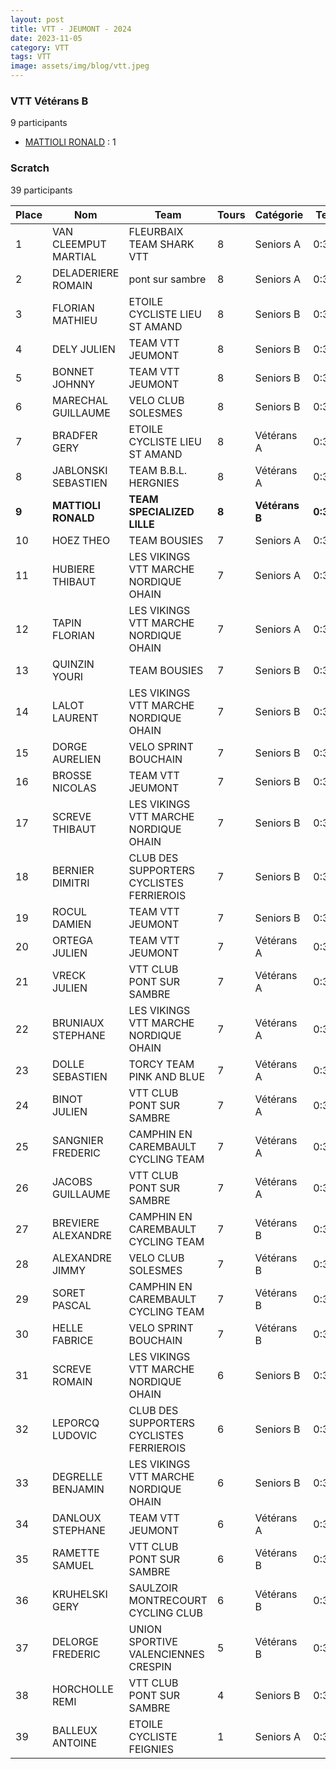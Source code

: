 ```yaml
---
layout: post
title: VTT - JEUMONT - 2024
date: 2023-11-05
category: VTT
tags: VTT
image: assets/img/blog/vtt.jpeg
---
```


### VTT Vétérans B
9 participants
- [MATTIOLI RONALD](https://teamspecializedlille.github.io/works/mattiolironald) : 1

### Scratch
39 participants

| Place | Nom | Team | Tours | Catégorie | Temps |
|---|---|---|---|---|---|
| 1 | VAN CLEEMPUT MARTIAL | FLEURBAIX TEAM SHARK VTT | 8 | Seniors A | 0:38:53 | 
| 2 | DELADERIERE ROMAIN | pont sur sambre | 8 | Seniors A | 0:38:53 | 
| 3 | FLORIAN MATHIEU | ETOILE CYCLISTE LIEU ST AMAND | 8 | Seniors B | 0:38:53 | 
| 4 | DELY JULIEN | TEAM VTT JEUMONT | 8 | Seniors B | 0:38:53 | 
| 5 | BONNET JOHNNY | TEAM VTT JEUMONT | 8 | Seniors B | 0:38:53 | 
| 6 | MARECHAL GUILLAUME | VELO CLUB SOLESMES | 8 | Seniors B | 0:38:53 | 
| 7 | BRADFER GERY | ETOILE CYCLISTE LIEU ST AMAND | 8 | Vétérans A | 0:38:53 | 
| 8 | JABLONSKI SEBASTIEN | TEAM B.B.L. HERGNIES | 8 | Vétérans A | 0:38:53 | 
| **9** | **MATTIOLI RONALD** | **TEAM SPECIALIZED LILLE** | **8** | **Vétérans B** | **0:38:53** | 
| 10 | HOEZ THEO | TEAM BOUSIES | 7 | Seniors A | 0:38:53 | 
| 11 | HUBIERE THIBAUT | LES VIKINGS VTT MARCHE NORDIQUE OHAIN | 7 | Seniors A | 0:38:53 | 
| 12 | TAPIN FLORIAN | LES VIKINGS VTT MARCHE NORDIQUE OHAIN | 7 | Seniors A | 0:38:53 | 
| 13 | QUINZIN YOURI | TEAM BOUSIES | 7 | Seniors B | 0:38:53 | 
| 14 | LALOT LAURENT | LES VIKINGS VTT MARCHE NORDIQUE OHAIN | 7 | Seniors B | 0:38:53 | 
| 15 | DORGE AURELIEN | VELO SPRINT BOUCHAIN | 7 | Seniors B | 0:38:53 | 
| 16 | BROSSE NICOLAS | TEAM VTT JEUMONT | 7 | Seniors B | 0:38:53 | 
| 17 | SCREVE THIBAUT | LES VIKINGS VTT MARCHE NORDIQUE OHAIN | 7 | Seniors B | 0:38:53 | 
| 18 | BERNIER DIMITRI | CLUB DES SUPPORTERS CYCLISTES FERRIEROIS | 7 | Seniors B | 0:38:53 | 
| 19 | ROCUL DAMIEN | TEAM VTT JEUMONT | 7 | Seniors B | 0:38:53 | 
| 20 | ORTEGA JULIEN | TEAM VTT JEUMONT | 7 | Vétérans A | 0:38:53 | 
| 21 | VRECK JULIEN | VTT  CLUB PONT SUR SAMBRE | 7 | Vétérans A | 0:38:53 | 
| 22 | BRUNIAUX STEPHANE | LES VIKINGS VTT MARCHE NORDIQUE OHAIN | 7 | Vétérans A | 0:38:53 | 
| 23 | DOLLE SEBASTIEN | TORCY TEAM PINK AND BLUE | 7 | Vétérans A | 0:38:53 | 
| 24 | BINOT JULIEN | VTT  CLUB PONT SUR SAMBRE | 7 | Vétérans A | 0:38:53 | 
| 25 | SANGNIER FREDERIC | CAMPHIN EN CAREMBAULT CYCLING TEAM | 7 | Vétérans A | 0:38:53 | 
| 26 | JACOBS GUILLAUME | VTT  CLUB PONT SUR SAMBRE | 7 | Vétérans A | 0:38:53 | 
| 27 | BREVIERE ALEXANDRE | CAMPHIN EN CAREMBAULT CYCLING TEAM | 7 | Vétérans B | 0:38:53 | 
| 28 | ALEXANDRE JIMMY | VELO CLUB SOLESMES | 7 | Vétérans B | 0:38:53 | 
| 29 | SORET PASCAL | CAMPHIN EN CAREMBAULT CYCLING TEAM | 7 | Vétérans B | 0:38:53 | 
| 30 | HELLE FABRICE | VELO SPRINT BOUCHAIN | 7 | Vétérans B | 0:38:53 | 
| 31 | SCREVE ROMAIN | LES VIKINGS VTT MARCHE NORDIQUE OHAIN | 6 | Seniors B | 0:38:53 | 
| 32 | LEPORCQ LUDOVIC | CLUB DES SUPPORTERS CYCLISTES FERRIEROIS | 6 | Seniors B | 0:38:53 | 
| 33 | DEGRELLE BENJAMIN | LES VIKINGS VTT MARCHE NORDIQUE OHAIN | 6 | Seniors B | 0:38:53 | 
| 34 | DANLOUX STEPHANE | TEAM VTT JEUMONT | 6 | Vétérans A | 0:38:53 | 
| 35 | RAMETTE SAMUEL | VTT  CLUB PONT SUR SAMBRE | 6 | Vétérans B | 0:38:53 | 
| 36 | KRUHELSKI GERY | SAULZOIR MONTRECOURT CYCLING CLUB | 6 | Vétérans B | 0:38:53 | 
| 37 | DELORGE FREDERIC | UNION SPORTIVE VALENCIENNES CRESPIN | 5 | Vétérans B | 0:38:53 | 
| 38 | HORCHOLLE REMI | VTT  CLUB PONT SUR SAMBRE | 4 | Seniors B | 0:38:53 | 
| 39 | BALLEUX ANTOINE | ETOILE CYCLISTE FEIGNIES | 1 | Seniors A | 0:38:53 | 
